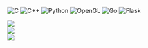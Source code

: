 ![C](https://img.shields.io/badge/c-%2300599C.svg?style=for-the-badge&logo=c&logoColor=white) ![C++](https://img.shields.io/badge/c++-%2300599C.svg?style=for-the-badge&logo=c%2B%2B&logoColor=white) ![Python](https://img.shields.io/badge/python-3670A0?style=for-the-badge&logo=python&logoColor=ffdd54) ![OpenGL](https://img.shields.io/badge/OpenGL-white?logo=OpenGL&style=for-the-badge) ![Go](https://img.shields.io/badge/go-%2300ADD8.svg?style=for-the-badge&logo=go&logoColor=white) ![Flask](https://img.shields.io/badge/flask-%23000.svg?style=for-the-badge&logo=flask&logoColor=white)

![](https://github-readme-stats.vercel.app/api?username=linushas&theme=default&hide_border=true&include_all_commits=false&count_private=false)<br/>
![](https://github-readme-streak-stats.herokuapp.com/?user=linushas&theme=default&hide_border=true)<br/>
![](https://github-readme-stats.vercel.app/api/top-langs/?username=linushas&theme=default&hide_border=true&include_all_commits=false&count_private=false&layout=compact)
